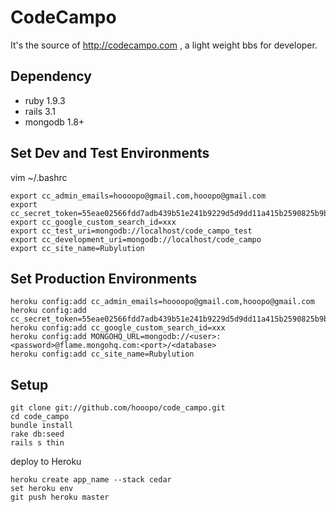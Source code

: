 # CodeCampo

It's the source of http://codecampo.com , a light weight bbs for developer.

## Dependency

* ruby 1.9.3
* rails 3.1
* mongodb 1.8+

## Set Dev and Test Environments

vim ~/.bashrc

    export cc_admin_emails=hoooopo@gmail.com,hooopo@gmail.com
    export cc_secret_token=55eae02566fdd7adb439b51e241b9229d5d9dd11a415b2590825b9ba243ea2ca391b1723f386834793cf60967a9262b9216bbb4881cae86dbf9ce5823e3b5d11
    export cc_google_custom_search_id=xxx
    export cc_test_uri=mongodb://localhost/code_campo_test
    export cc_development_uri=mongodb://localhost/code_campo
    export cc_site_name=Rubylution

## Set Production Environments

    heroku config:add cc_admin_emails=hoooopo@gmail.com,hooopo@gmail.com
    heroku config:add cc_secret_token=55eae02566fdd7adb439b51e241b9229d5d9dd11a415b2590825b9ba243ea2ca391b1723f386834793cf60967a9262b9216bbb4881cae86dbf9ce5823e3b5d11
    heroku config:add cc_google_custom_search_id=xxx
    heroku config:add MONGOHQ_URL=mongodb://<user>:<password>@flame.mongohq.com:<port>/<database>
    heroku config:add cc_site_name=Rubylution

## Setup

    git clone git://github.com/hooopo/code_campo.git
    cd code_campo
    bundle install
    rake db:seed
    rails s thin

deploy to Heroku

    heroku create app_name --stack cedar
    set heroku env
    git push heroku master

